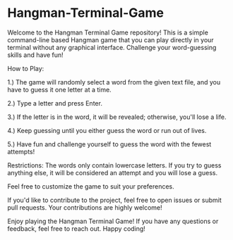 # Hangman-Terminal-Game
Welcome to the Hangman Terminal Game repository! This is a simple command-line based Hangman game that you can play directly in your terminal without any graphical interface. Challenge your word-guessing skills and have fun!

How to Play:

1.) The game will randomly select a word from the given text file, and you have to guess it one letter at a time.

2.) Type a letter and press Enter.

3.) If the letter is in the word, it will be revealed; otherwise, you'll lose a life.

4.) Keep guessing until you either guess the word or run out of lives.

5.) Have fun and challenge yourself to guess the word with the fewest attempts!

Restrictions:
The words only contain lowercase letters. If you try to guess anything else, it will be considered an attempt and you will lose a guess.


Feel free to customize the game to suit your preferences.


If you'd like to contribute to the project, feel free to open issues or submit pull requests. Your contributions are highly welcome!


Enjoy playing the Hangman Terminal Game! If you have any questions or feedback, feel free to reach out. Happy coding!
